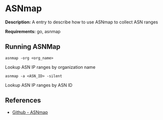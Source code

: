 # ASNmap

**Description:** A entry to describe how to use ASNmap to collect ASN ranges

**Requirements:** go, asnmap

## Running ASNMap

```
asnmap -org <org_name>
```

Lookup ASN IP ranges by organization name

```
asnmap -a <ASN_ID> -silent
```

Lookup ASN IP ranges by ASN ID
  
## References
* [Github - ASNmap](https://github.com/projectdiscovery/asnmap)